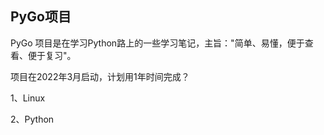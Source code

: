 ## PyGo项目

PyGo 项目是在学习Python路上的一些学习笔记，主旨："简单、易懂，便于查看、便于复习"。

项目在2022年3月启动，计划用1年时间完成？

1、Linux

2、Python 